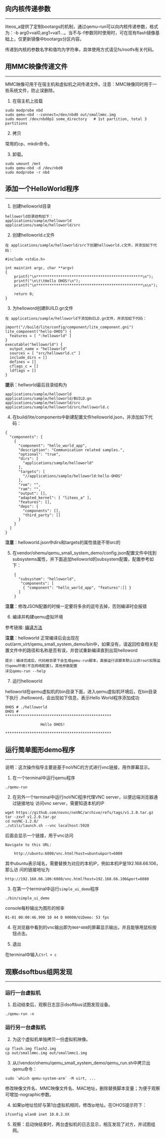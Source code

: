 ## 向内核传递参数<a name="sectiondebug"></a>
---

liteos_a提供了定制bootargs的机制，通过qemu-run可以向内核传递参数，格式为：-b arg0=val0,arg1=val1...。当不与-f参数同时使用时，可在现有flash镜像基础上，仅更新镜像中bootargs分区内容。

传递到内核的参数名字和值均为字符串，具体使用方式请见fs/rootfs有关代码。

## 用MMC映像传递文件<a name="sectionfatfs"></a>
---

MMC映像可用于在宿主机和虚拟机之间传递文件。注意：MMC映像同时用于一些系统文件，防止误删除。

1. 在宿主机上挂载

```
sudo modprobe nbd
sudo qemu-nbd --connect=/dev/nbd0 out/smallmmc.img
sudo mount /dev/nbd0p1 some_directory   # 1st partition, total 3 partitions
```

2. 拷贝

常用的cp、mkdir命令。

3. 卸载。

```
sudo umount /mnt
sudo qemu-nbd -d /dev/nbd0
sudo modprobe -r nbd
```

## 添加一个HelloWorld程序<a name="addhelloworld"></a>
---
1. 创建helloworld目录
```
helloworld目录结构如下：
applications/sample/helloworld
applications/sample/helloworld/src
```

2. 创建helloworld.c文件
```
在 applications/sample/helloworld/src下创建helloworld.c文件，并添加如下代码：
```
```
#include <stdio.h>

int main(int argc, char **argv)
{
    printf("\n************************************************\n");
    printf("\n\t\tHello OHOS!\n");
    printf("\n************************************************\n\n");

    return 0;
}
```

3. 为helloword创建BUILD.gn文件
```
在 applications/sample/helloworld下添加BUILD.gn文件，并添加如下代码：
```
```
import("//build/lite/config/component/lite_component.gni")
lite_component("hello-OHOS") {
  features = [ ":helloworld" ]
}
executable("helloworld") {
  output_name = "helloworld"
  sources = [ "src/helloworld.c" ]
  include_dirs = []
  defines = []
  cflags_c = []
  ldflags = []
}
```

**提示**：hellworld最后目录结构为
```
applications/sample/helloworld
applications/sample/helloworld/BUILD.gn
applications/sample/helloworld/src
applications/sample/helloworld/src/helloworld.c
```

4. 在build/lite/components中新建配置文件helloworld.json，并添加如下代码：
```
{
  "components": [
    {
      "component": "hello_world_app",
      "description": "Communication related samples.",
      "optional": "true",
      "dirs": [
        "applications/sample/helloworld"
      ],
      "targets": [
        "//applications/sample/helloworld:hello-OHOS"
      ],
      "rom": "",
      "ram": "",
      "output": [],
      "adapted_kernel": [ "liteos_a" ],
      "features": [],
      "deps": {
        "components": [],
        "third_party": []
      }
    }
  ]
}
```

**注意**：helloworld.json中dirs和targets的属性值是不带src的

5. 在vendor/ohemu/qemu_small_system_demo/config.json配置文件中找到subsystems属性，并下面追加helloworld的subsystem配置，配置参考如下：
```
    {
      "subsystem": "helloworld",
       "components": [
        { "component": "hello_world_app", "features":[] }
      ]
    }
```

**注意**：修改JSON配置的时候一定要将多余的逗号去掉，否则编译时会报错

6. 编译并构建qemu虚拟环境

参考链接: [编译方法](README_zh.md)

**注意**：helloworld 正常编译后会出现在 out/arm_virt/qemu_small_system_demo/bin中，如果没有，请返回检查相关配置文件中的路径和名称是否有误，并尝试重新编译直到出现helloword

```
提示：编译完成后，代码根目录下会生成qemu-run脚本，直接运行该脚本默认以非root权限运行qemu环境(不含网络配置)。其他参数配置
详见qemu-run --help
```


7. 运行helloworld

helloworld在qemu虚拟机的bin目录下面，进入qemu虚拟机环境后，在bin目录下执行 ./helloword，会出现如下信息，表示Hello World程序添加成功

```
OHOS # ./helloworld
OHOS #
************************************************

                Hello OHOS!

************************************************
```

## 运行简单图形demo程序<a name="simple_ui_demo"></a>
---

说明：这次操作指导主要是基于noVNC的方式进行vnc链接，用作屏幕显示。

1. 在一个terminal中运行qemu程序

```
./qemu-run
```

2. 在另外一个terminal中运行noVNC程序代理VNC server，以便远端浏览器通过链接地址
访问vnc server，需要知道本机的IP

```
wget https://github.com/novnc/noVNC/archive/refs/tags/v1.2.0.tar.gz
tar -zxvf v1.2.0.tar.gz
cd noVNC-1.2.0/
./utils/launch.sh --vnc localhost:5920
```

后面会显示一个链接，用于vnc访问

```
Navigate to this URL:

    http://ubuntu:6080/vnc.html?host=ubuntu&port=6080
```

其中ubuntu表示域名，需要替换为对应的本机IP，例如本机IP是192.168.66.106，那么访
问的链接地址为

```
http://192.168.66.106:6080/vnc.html?host=192.168.66.106&port=6080
```

3. 在第一个terminal中运行`simple_ui_demo`程序

```
./bin/simple_ui_demo
```

console每秒输出为图形的帧率

```
01-01 00:00:46.990 10 44 D 00000/UiDemo: 53 fps
```

4. 在浏览器中看到的vnc输出即为`960*480`的屏幕显示输出，并且能够用鼠标按钮点击。

5. 退出

在terminal中输入`Ctrl + c`

## 观察dsoftbus组网发现<a name="dsoftbus_discover"></a>
---

### 运行一台虚拟机

1. 启动结束后，观察日志显示dsoftbus试图发现设备。
```
./qemu-run -n
```

### 运行另一台虚拟机

2. 为这个虚拟机单独拷贝一份虚拟机映像。
```
cp flash.img flash2.img
cp out/smallmmc.img out/smallmmc1.img
```

3. 从//vendor/ohemu/qemu_small_system_demo/qemu_run.sh中拷贝出qemu命令：
```
sudo `which qemu-system-arm` -M virt, ...
```

修改映像文件名、MMC映像文件名、MAC地址，删除替换脚本变量；为便于观察可增加-nographic参数。

4. 如果ip地址恰好与第1台虚拟机相同，修改ip地址。在OHOS提示符下：
```
ifconfig wlan0 inet 10.0.2.XX
```

5. 观察：启动快结束时，两台虚拟机的日志显示，相互发现了对方，并试图组网。
